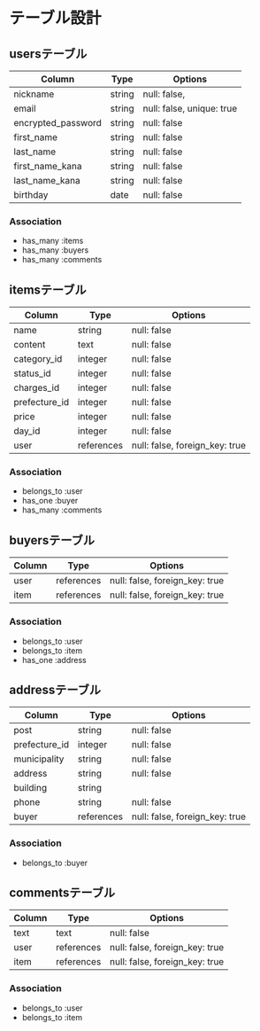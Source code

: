 # テーブル設計

## usersテーブル

| Column              | Type                 | Options                       |
| ------------------- | -------------------- | ----------------------------- |
| nickname            | string               | null: false,                  |
| email               | string               | null: false, unique: true     |
| encrypted_password  | string               | null: false                   |
| first_name          | string               | null: false                   |
| last_name           | string               | null: false                   |
| first_name_kana     | string               | null: false                   |
| last_name_kana      | string               | null: false                   |
| birthday            | date                 | null: false                   |


### Association
- has_many :items
- has_many :buyers
- has_many :comments


## itemsテーブル

| Column              | Type              | Options                              |
| ------------------- | ----------------- | ------------------------------------ |
| name                | string            | null: false                          |
| content             | text              | null: false                          |
| category_id         | integer           | null: false                          |
| status_id           | integer           | null: false                          |
| charges_id          | integer           | null: false                          |
| prefecture_id       | integer           | null: false                          |
| price               | integer           | null: false                          |
| day_id              | integer           | null: false                          |
| user                | references        | null: false, foreign_key: true       |


### Association
- belongs_to :user
- has_one :buyer
- has_many :comments


## buyersテーブル

| Column          | Type         | Options                         |
| --------------- | ------------ | ------------------------------- |
| user            | references   | null: false, foreign_key: true  |
| item            | references   | null: false, foreign_key: true  |

### Association
- belongs_to :user
- belongs_to :item
- has_one :address


## addressテーブル

| Column          | Type         | Options                         |
| --------------- | ------------ | ------------------------------- |
| post            | string       | null: false                     |
| prefecture_id   | integer      | null: false                     |
| municipality    | string       | null: false                     |
| address         | string       | null: false                     |
| building        | string       |                                 |
| phone           | string       | null: false                     |
| buyer           | references   | null: false, foreign_key: true  |

### Association
- belongs_to :buyer


## commentsテーブル

| Column       | Type          | Options                          | 
| ------------ | ------------- | -------------------------------- |
| text         | text          | null: false                      | 
| user         | references    | null: false, foreign_key: true   |
| item         | references    | null: false, foreign_key: true   |


### Association
- belongs_to :user
- belongs_to :item